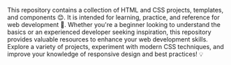 This repository contains a collection of HTML and CSS projects, templates, and components 😊. It is intended for learning, practice, and reference for web development 🚀. Whether you're a beginner looking to understand the basics or an experienced developer seeking inspiration, this repository provides valuable resources to enhance your web development skills. Explore a variety of projects, experiment with modern CSS techniques, and improve your knowledge of responsive design and best practices! 💡
